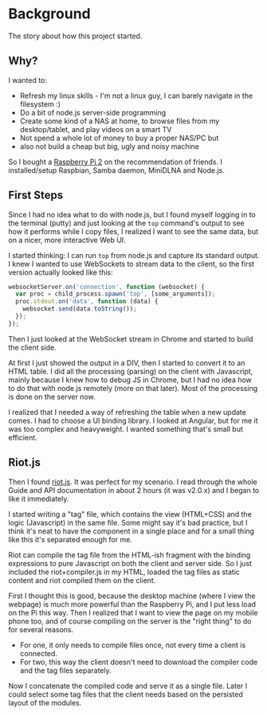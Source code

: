 Background
==========
The story about how this project started.

Why?
----
I wanted to:
 * Refresh my linux skills - I'm not a linux guy, I can barely navigate in the filesystem :)
 * Do a bit of node.js server-side programming
 * Create some kind of a NAS at home, to browse files from my desktop/tablet, and play videos on a smart TV
 * Not spend a whole lot of money to buy a proper NAS/PC but
 * also not build a cheap but big, ugly and noisy machine

So I bought a [Raspberry Pi 2](https://www.raspberrypi.org/products/raspberry-pi-2-model-b/) on the recommendation of friends. I installed/setup Raspbian, Samba daemon, MiniDLNA and Node.js.

First Steps
-----------
Since I had no idea what to do with node.js, but I found myself logging in to the terminal (putty) and just looking at the `top` command's output to see how it performs while I copy files, I realized I want to see the same data, but on a nicer, more interactive Web UI.

I started thinking: I can run `top` from node.js and capture its standard output. I knew I wanted to use WebSockets to stream data to the client, so the first version actually looked like this:
```javascript
websocketServer.on('connection', function (websocket) {
  var proc = child_process.spawn('top', [some_arguments]);
  proc.stdout.on('data', function (data) {
    websocket.send(data.toString());
  });
});
```
Then I just looked at the WebSocket stream in Chrome and started to build the client side.

At first I just showed the output in a DIV, then I started to convert it to an HTML table. I did all the processing (parsing) on the client with Javascript, mainly because I knew how to debug JS in Chrome, but I had no idea how to do that with node.js remotely (more on that later). Most of the processing is done on the server now.

I realized that I needed a way of refreshing the table when a new update comes. I had to choose a UI binding library. I looked at Angular, but for me it was too complex and heavyweight. I wanted something that's small but efficient. 

Riot.js
-------
Then I found [riot.js](http://riotjs.com/). It was perfect for my scenario. I read through the whole Guide and API documentation in about 2 hours (it was v2.0.x) and I began to like it immediately.

I started writing a "tag" file, which contains the view (HTML+CSS) and the logic (Javascript) in the same file. Some might say it's bad practice, but I think it's neat to have the component in a single place and for a small thing like this it's separated enough for me.

Riot can compile the tag file from the HTML-ish fragment with the binding expressions to pure Javascript on both the client and server side. So I just included the riot+compiler.js in my HTML, loaded the tag files as static content and riot compiled them on the client.

First I thought this is good, because the desktop machine (where I view the webpage) is much more powerful than the Raspberry Pi, and I put less load on the Pi this way. Then I realized that I want to view the page on my mobile phone too, and of course compiling on the server is the "right thing" to do for several reasons. 
 
 * For one, it only needs to compile files once, not every time a client is connected. 
 * For two, this way the client doesn't need to download the compiler code and the tag files separately. 
 
Now I concatenate the compiled code and serve it as a single file. Later I could select some tag files that the client needs based on the persisted layout of the modules.


